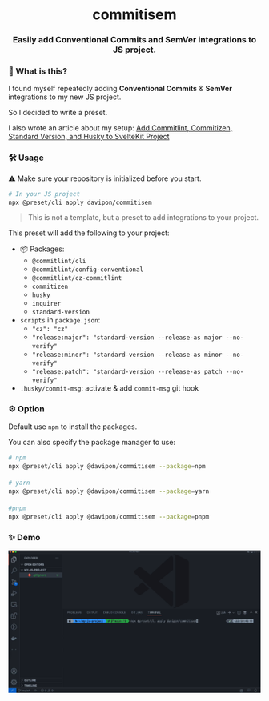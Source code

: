<h1 align="center">commitisem</h1>
<h3 align="center">Easily add Conventional Commits and SemVer integrations to JS project.</h3>

### 🙋 What is this?

I found myself repeatedly adding **Conventional Commits** & **SemVer** integrations to my new JS project.

So I decided to write a preset.

I also wrote an article about my setup: [Add Commitlint, Commitizen, Standard Version, and Husky to SvelteKit Project](https://davipon.hashnode.dev/add-commitlint-commitizen-standard-version-and-husky-to-sveltekit-project)

### 🛠 Usage

⚠️ Make sure your repository is initialized before you start.

```bash
# In your JS project
npx @preset/cli apply davipon/commitisem
```

> This is not a template, but a preset to add integrations to your project.

This preset will add the following to your project:

- 📦 Packages:
  - `@commitlint/cli`
  - `@commitlint/config-conventional`
  - `@commitlint/cz-commitlint`
  - `commitizen`
  - `husky`
  - `inquirer`
  - `standard-version`
- `scripts` in `package.json`:
  - `"cz": "cz"`
  - `"release:major": "standard-version --release-as major --no-verify"`
  - `"release:minor": "standard-version --release-as minor --no-verify"`
  - `"release:patch": "standard-version --release-as patch --no-verify"`
- `.husky/commit-msg`: activate & add `commit-msg` git hook

### ⚙️ Option

Default use `npm` to install the packages.

You can also specify the package manager to use:
```bash
# npm
npx @preset/cli apply @davipon/commitisem --package=npm

# yarn
npx @preset/cli apply @davipon/commitisem --package=yarn

#pnpm
npx @preset/cli apply @davipon/commitisem --package=pnpm
```

### ✨ Demo

![demo.gif](demo.gif)
